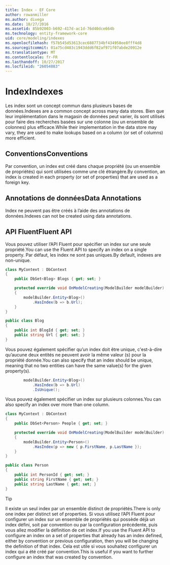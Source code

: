 ```yaml
---
title: Index - EF Core
author: rowanmiller
ms.author: divega
ms.date: 10/27/2016
ms.assetid: 85b92003-b692-417d-ac1d-76d40dce664b
ms.technology: entity-framework-core
uid: core/modeling/indexes
ms.openlocfilehash: f57b545d53613cec6887734bf434958ee8fff4d8
ms.sourcegitcommit: 01a75cd483c1943ddd6f82af971f07abde20912e
ms.translationtype: MT
ms.contentlocale: fr-FR
ms.lasthandoff: 10/27/2017
ms.locfileid: "26054883"
---
```

# <a name="indexes"></a><span data-ttu-id="2f09b-102">Index</span><span class="sxs-lookup"><span data-stu-id="2f09b-102">Indexes</span></span>

<span data-ttu-id="2f09b-103">Les index sont un concept commun dans plusieurs bases de données.</span><span class="sxs-lookup"><span data-stu-id="2f09b-103">Indexes are a common concept across many data stores.</span></span> <span data-ttu-id="2f09b-104">Bien que leur implémentation dans le magasin de données peut varier, ils sont utilisés pour faire des recherches basées sur une colonne (ou un ensemble de colonnes) plus efficace.</span><span class="sxs-lookup"><span data-stu-id="2f09b-104">While their implementation in the data store may vary, they are used to make lookups based on a column (or set of columns) more efficient.</span></span>

## <a name="conventions"></a><span data-ttu-id="2f09b-105">Conventions</span><span class="sxs-lookup"><span data-stu-id="2f09b-105">Conventions</span></span>

<span data-ttu-id="2f09b-106">Par convention, un index est créé dans chaque propriété (ou un ensemble de propriétés) qui sont utilisées comme une clé étrangère.</span><span class="sxs-lookup"><span data-stu-id="2f09b-106">By convention, an index is created in each property (or set of properties) that are used as a foreign key.</span></span>

## <a name="data-annotations"></a><span data-ttu-id="2f09b-107">Annotations de données</span><span class="sxs-lookup"><span data-stu-id="2f09b-107">Data Annotations</span></span>

<span data-ttu-id="2f09b-108">Index ne peuvent pas être créés à l’aide des annotations de données.</span><span class="sxs-lookup"><span data-stu-id="2f09b-108">Indexes can not be created using data annotations.</span></span>

## <a name="fluent-api"></a><span data-ttu-id="2f09b-109">API Fluent</span><span class="sxs-lookup"><span data-stu-id="2f09b-109">Fluent API</span></span>

<span data-ttu-id="2f09b-110">Vous pouvez utiliser l’API Fluent pour spécifier un index sur une seule propriété.</span><span class="sxs-lookup"><span data-stu-id="2f09b-110">You can use the Fluent API to specify an index on a single property.</span></span> <span data-ttu-id="2f09b-111">Par défaut, les index ne sont pas uniques.</span><span class="sxs-lookup"><span data-stu-id="2f09b-111">By default, indexes are non-unique.</span></span>

<!-- [!code-csharp[Main](samples/core/Modeling/FluentAPI/Samples/Index.cs?highlight=7,8)] -->
``` csharp
class MyContext : DbContext
{
    public DbSet<Blog> Blogs { get; set; }

    protected override void OnModelCreating(ModelBuilder modelBuilder)
    {
        modelBuilder.Entity<Blog>()
            .HasIndex(b => b.Url);
    }
}

public class Blog
{
    public int BlogId { get; set; }
    public string Url { get; set; }
}
```

<span data-ttu-id="2f09b-112">Vous pouvez également spécifier qu’un index doit être unique, c'est-à-dire qu’aucune deux entités ne peuvent avoir la même valeur (s) pour la propriété donnée.</span><span class="sxs-lookup"><span data-stu-id="2f09b-112">You can also specify that an index should be unique, meaning that no two entities can have the same value(s) for the given property(s).</span></span>

<!-- [!code-csharp[Main](samples/core/Modeling/FluentAPI/Samples/IndexUnique.cs?highlight=3)] -->
``` csharp
        modelBuilder.Entity<Blog>()
            .HasIndex(b => b.Url)
            .IsUnique();
```

<span data-ttu-id="2f09b-113">Vous pouvez également spécifier un index sur plusieurs colonnes.</span><span class="sxs-lookup"><span data-stu-id="2f09b-113">You can also specify an index over more than one column.</span></span>

<!-- [!code-csharp[Main](samples/core/Modeling/FluentAPI/Samples/IndexComposite.cs?highlight=7,8)] -->
``` csharp
class MyContext : DbContext
{
    public DbSet<Person> People { get; set; }

    protected override void OnModelCreating(ModelBuilder modelBuilder)
    {
        modelBuilder.Entity<Person>()
            .HasIndex(p => new { p.FirstName, p.LastName });
    }
}

public class Person
{
    public int PersonId { get; set; }
    public string FirstName { get; set; }
    public string LastName { get; set; }
}
```

> [!TIP]  
> <span data-ttu-id="2f09b-114">Il existe un seul index par un ensemble distinct de propriétés.</span><span class="sxs-lookup"><span data-stu-id="2f09b-114">There is only one index per distinct set of properties.</span></span> <span data-ttu-id="2f09b-115">Si vous utilisez l’API Fluent pour configurer un index sur un ensemble de propriétés qui possède déjà un index défini, soit par convention ou par la configuration précédente, puis vous allez modifier la définition de cet index.</span><span class="sxs-lookup"><span data-stu-id="2f09b-115">If you use the Fluent API to configure an index on a set of properties that already has an index defined, either by convention or previous configuration, then you will be changing the definition of that index.</span></span> <span data-ttu-id="2f09b-116">Cela est utile si vous souhaitez configurer un index qui a été créé par convention.</span><span class="sxs-lookup"><span data-stu-id="2f09b-116">This is useful if you want to further configure an index that was created by convention.</span></span>
